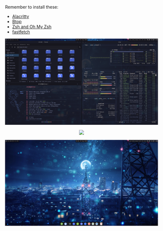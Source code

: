 Remember to install these:
- [Alacritty](https://github.com/alacritty/alacritty/blob/master/INSTALL.md)
- [Btop](https://github.com/aristocratos/btop)
- [Zsh and Oh My Zsh](https://github.com/ohmyzsh/ohmyzsh?tab=readme-ov-file#prerequisites)
- [fastfetch](https://github.com/fastfetch-cli/fastfetch)

<p align="center">
        <img src="/screenshots/Screenshot1.png" />
</p>
<p align="center">
        <img src="/screenshots/.Screenshot2.png" />
</p>
<p align="center">
        <img src="/screenshots/Screenshot3.png" />
</p>
